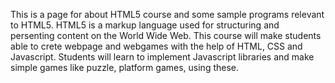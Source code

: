 This is a page for about HTML5 course and some sample programs relevant to HTML5.
HTML5 is a markup language used for structuring and persenting content on the World Wide Web.
This course will make students able to crete webpage and webgames with the help of HTML, CSS and Javascript.
Students will learn to implement Javascript libraries and make simple games like puzzle, platform games, using these.
